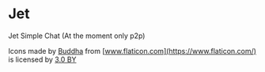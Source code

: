 # Jet
Jet Simple Chat (At the moment only p2p)

Icons made by [Buddha](https://www.flaticon.com/authors/pixel-buddha"Pixel) from [www.flaticon.com](https://www.flaticon.com/) is licensed by [3.0 BY](http://creativecommons.org/licenses/by/3.0/CC)
